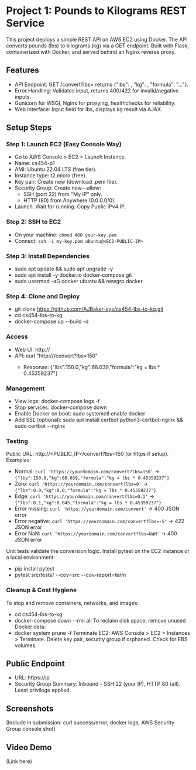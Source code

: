 # Project 1: Pounds to Kilograms REST Service
This project deploys a simple REST API on AWS EC2 using Docker. The API converts pounds (lbs) to kilograms (kg) via a GET endpoint. Built with Flask, containerized with Docker, and served behind an Nginx reverse proxy.

## Features
- API Endpoint: GET /convert?lbs=<float> returns {"lbs": <float>, "kg": <float>, "formula": "..."}.
- Error Handling: Validates input, returns 400/422 for invalid/negative inputs.
- Gunicorn for WSGI, Nginx for proxying, healthchecks for reliability.
- Web Interface: Input field for lbs, displays kg result via AJAX.
  
## Setup Steps
### Step 1: Launch EC2 (Easy Console Way)
- Go to AWS Console > EC2 > Launch Instance.
- Name: cs454-p1
- AMI: Ubuntu 22.04 LTS (free tier).
- Instance type: t2.micro (free).
- Key pair: Create new (download .pem file).
- Security Group: Create new—allow:
  - SSH (port 22) from "My IP" only.
  - HTTP (80) from Anywhere (0.0.0.0/0).
- Launch. Wait for running. Copy Public IPv4 IP.

### Step 2: SSH to EC2
- On your machine: `chmod 400 your-key.pem`
- Connect: `ssh -i my-key.pem ubuntu@<EC2-PUBLIC-IP>`

### Step 3: Install Dependencies
- sudo apt update && sudo apt upgrade -y
- sudo apt install -y docker.io docker-compose git
- sudo usermod -aG docker ubuntu && newgrp docker

### Step 4: Clone and Deploy
- git clone https://github.com/AJBaker-sys/cs454-lbs-to-kg.git
- cd cs454-lbs-to-kg
- docker-compose up --build -d

### Access
- Web UI: http://<EC2-PUBLIC-IP>
- API: curl "http://<EC2-PUBLIC-IP>/convert?lbs=150"
    - Response: {"lbs":150.0,"kg":68.039,"formula":"kg = lbs * 0.45359237"}

### Management
- View logs: docker-compose logs -f
- Stop services: docker-compose down
- Enable Docker on boot: sudo systemctl enable docker
- Add SSL (optional): sudo apt install certbot python3-certbot-nginx && sudo certbot --nginx

### Testing
Public URL: http://<PUBLIC_IP>/convert?lbs=150 (or https if setup).
Examples:
- Normal: `curl 'https://yourdomain.com/convert?lbs=150'` → `{"lbs":150.0,"kg":68.039,"formula":"kg = lbs * 0.45359237"}`
- Zero: `curl 'https://yourdomain.com/convert?lbs=0'` → `{"lbs":0.0,"kg":0.0,"formula":"kg = lbs * 0.45359237"}`
- Edge: `curl 'https://yourdomain.com/convert?lbs=0.1'` → `{"lbs":0.1,"kg":0.045,"formula":"kg = lbs * 0.45359237"}`
- Error missing: `curl 'https://yourdomain.com/convert'` → 400 JSON error
- Error negative: `curl 'https://yourdomain.com/convert?lbs=-5'` → 422 JSON error
- Error NaN: `curl 'https://yourdomain.com/convert?lbs=NaN'` → 400 JSON error

Unit tests validate the conversion logic. Install pytest on the EC2 instance or a local environment:
 - pip install pytest
 - pytest src/tests/ --cov=src --cov-report=term

### Cleanup & Cost Hygiene
To stop and remove containers, networks, and images:
 - cd cs454-lbs-to-kg
 - docker-compose down --rmi all
To reclaim disk space, remove unused Docker data:
 - docker system prune -f
Terminate EC2: AWS Console > EC2 > Instances > Terminate. Delete key pair, security group if orphaned. Check for EBS volumes.

## Public Endpoint
- URL: https://ip
- Security Group Summary: Inbound - SSH:22 (your IP), HTTP:80 (all). Least privilege applied.

## Screenshots
(Include in submission: curl success/error, docker logs, AWS Security Group console shot)

## Video Demo
(Link here)